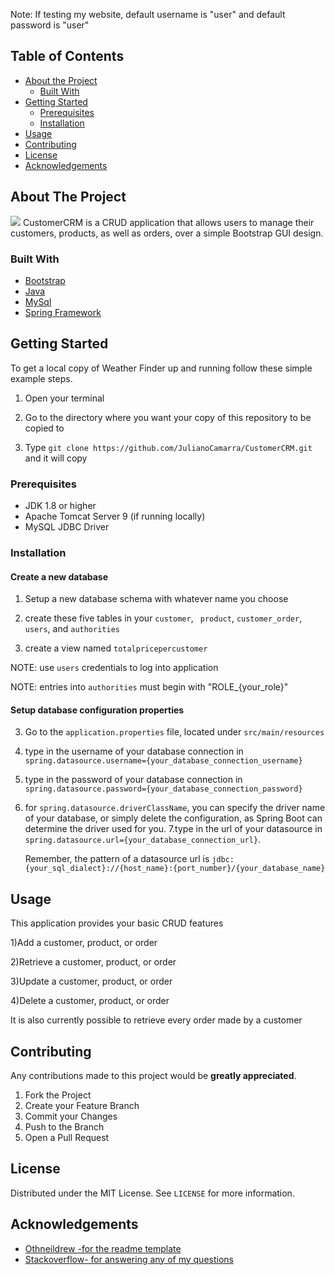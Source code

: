 <!--
*** Thanks for checking out this README Template. If you have a suggestion that would
*** make this better please fork the repo and create a pull request or simple open
*** an issue with the tag "enhancement".
*** Thanks again! Now go create something AMAZING! :D
-->




<!-- PROJECT LOGO -->
Note: If testing my website, default username is "user" and default password is "user"

<!-- TABLE OF CONTENTS -->
## Table of Contents

* [About the Project](#about-the-project)
  * [Built With](#built-with)
* [Getting Started](#getting-started)
  * [Prerequisites](#prerequisites)
  * [Installation](#installation)
* [Usage](#usage)
* [Contributing](#contributing)
* [License](#license)
* [Acknowledgements](#acknowledgements)



<!-- ABOUT THE PROJECT -->
## About The Project
 <img src="https://i.ibb.co/d474zZr/customercrm-screenshot.png">
CustomerCRM is a CRUD application that allows users to manage their customers, products, as well as orders, over a simple Bootstrap GUI design. 

### Built With
* [Bootstrap](https://getbootstrap.com)
* [Java](https://www.java.com/en/download/)
* [MySql](https://www.mysql.com)
* [Spring Framework](https://start.spring.io/)


<!-- GETTING STARTED -->
## Getting Started

To get a local copy of Weather Finder up and running follow these simple example steps.

1) Open your terminal

2) Go to the directory where you want your copy of this repository to be copied to

3) Type ```git clone https://github.com/JulianoCamarra/CustomerCRM.git``` and it will copy

### Prerequisites

* JDK 1.8 or higher
* Apache Tomcat Server 9 (if running locally)
* MySQL JDBC Driver



### Installation

#### Create a new database
1. Setup a new database schema with whatever name you choose

2. create these five tables in your
 ```customer```,
 ``` product```, 
 ```customer_order```,
 ```users```, 
 and ```authorities```
 
3. create a view named ```totalpricepercustomer```
 
 NOTE: use ```users``` credentials to log into application
 
 NOTE: entries into ```authorities``` must begin with "ROLE_{your_role}"
 
 #### Setup database configuration properties
 
 3. Go to the ```application.properties``` file, located under ```src/main/resources```
 4. type in the username of your database connection in ```spring.datasource.username={your_database_connection_username}```
 
 5. type in the password of your database connection in ```spring.datasource.password={your_database_connection_password}```
 6. for ```spring.datasource.driverClassName```, you can specify the driver name of your database, or simply delete the configuration,
 as Spring Boot can determine the driver used for you.
 7.type in the url of your datasource in ```spring.datasource.url={your_database_connection_url}```. 
 
     Remember, the pattern of a datasource
 url is ```jdbc:{your_sql_dialect}://{host_name}:{port_number}/{your_database_name}```


<!-- USAGE EXAMPLES -->
## Usage

This application provides your basic CRUD features

1)Add a customer, product, or order

2)Retrieve a customer, product, or order

3)Update a customer, product, or order

4)Delete a customer, product, or order


It is also currently possible to retrieve every order made by a customer


<!-- CONTRIBUTING -->
## Contributing

Any contributions made to this project would be **greatly appreciated**.

1. Fork the Project
2. Create your Feature Branch
3. Commit your Changes
4. Push to the Branch
5. Open a Pull Request



<!-- LICENSE -->
## License

Distributed under the MIT License. See `LICENSE` for more information.



<!-- ACKNOWLEDGEMENTS -->
## Acknowledgements
* [Othneildrew -for the readme template](https://github.com/othneildrew/Best-README-Template)
* [Stackoverflow- for answering any of my questions](https://stackoverflow.com/) 


<!-- MARKDOWN LINKS & IMAGES -->
[build-shield]: https://img.shields.io/badge/build-passing-brightgreen.svg?style=flat-square
[contributors-shield]: https://img.shields.io/badge/contributors-1-orange.svg?style=flat-square
[license-shield]: https://img.shields.io/badge/license-MIT-blue.svg?style=flat-square
[license-url]: https://choosealicense.com/licenses/mit
[linkedin-shield]: https://img.shields.io/badge/-LinkedIn-black.svg?style=flat-square&logo=linkedin&colorB=555
[linkedin-url]: https://linkedin.com/in/othneildrew
[product-screenshot]: https://raw.githubusercontent.com/othneildrew/Best-README-Template/master/screenshot.png

